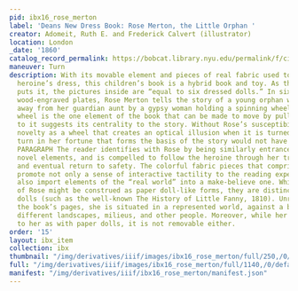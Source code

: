 ```yaml
---
pid: ibx16_rose_merton
label: 'Deans New Dress Book: Rose Merton, the Little Orphan '
creator: Adomeit, Ruth E. and Frederick Calvert (illustrator)
location: London
_date: '1860'
catalog_record_permalink: https://bobcat.library.nyu.edu/permalink/f/ci13eu/nyu_aleph007377031
maneuver: Turn
description: With its movable element and pieces of real fabric used to depict the
  heroine’s dress, this children’s book is a hybrid book and toy. As the book’s publisher
  puts it, the pictures inside are “equal to six dressed dolls.” In six hand-colored
  wood-engraved plates, Rose Merton tells the story of a young orphan who is lured
  away from her guardian aunt by a gypsy woman holding a spinning wheel. That this
  wheel is the one element of the book that can be made to move by pulling a tab attached
  to it suggests its centrality to the story. Without Rose’s susceptibility to its
  novelty as a wheel that creates an optical illusion when it is turned, the operative
  turn in her fortune that forms the basis of the story would not have been made.
  PARAGRAPH The reader identifies with Rose by being similarly entranced by the book’s
  novel elements, and is compelled to follow the heroine through her trial, rescue
  and eventual return to safety. The colorful fabric pieces that comprise Rose’s dresses
  promote not only a sense of interactive tactility to the reading experience but
  also import elements of the “real world” into a make-believe one. While the depictions
  of Rose might be construed as paper doll-like forms, they are distinct from paper
  dolls (such as the well-known The History of Little Fanny, 1810). Unremovable from
  the book’s pages, she is situated in a represented world, against a backdrop of
  different landscapes, milieus, and other people. Moreover, while her dress is affixed
  to her as with paper dolls, it is not removable either.
order: '15'
layout: ibx_item
collection: ibx
thumbnail: "/img/derivatives/iiif/images/ibx16_rose_merton/full/250,/0/default.jpg"
full: "/img/derivatives/iiif/images/ibx16_rose_merton/full/1140,/0/default.jpg"
manifest: "/img/derivatives/iiif/ibx16_rose_merton/manifest.json"
---
```

